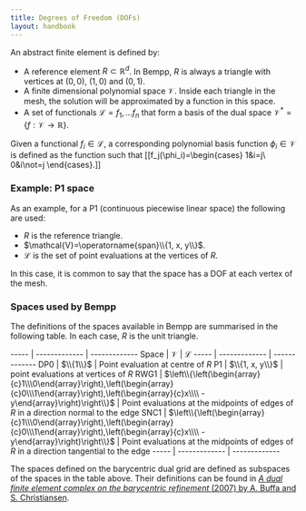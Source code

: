 ```yaml
---
title: Degrees of Freedom (DOFs)
layout: handbook
---
```


An abstract finite element is defined by:

- A reference element $R\subset\mathbb{R}^d$. In Bempp, $R$ is always a triangle with vertices at
  $(0,0)$, $(1,0)$ and $(0,1)$.
- A finite dimensional polynomial space $\mathcal{V}$. Inside each triangle in the mesh, the solution
  will be approximated by a function in this space.
- A set of functionals $\mathcal{L}={f_1, ... f_n}$ that form a basis of the dual space
  $\mathcal{V}^*=\{f:\mathcal{V}\to\mathbb{R}\}$.

Given a functional $f_i\in\mathcal{L}$, a corresponding polynomial basis function
$\phi_i\in\mathcal{V}$ is defined as the function such that
[[f_j(\phi_i)=\begin{cases}
1&i=j\\\
0&i\not=j
\end{cases}.]]

### Example: P1 space
As an example, for a P1 (continuous piecewise linear space) the following are used:

- $R$ is the reference triangle.
- $\mathcal{V}=\operatorname{span}\\{1, x, y\\}$.
- $\mathcal{L}$ is the set of point evaluations at the vertices of $R$.

In this case, it is common to say that the space has a DOF at each vertex of the mesh.

### Spaces used by Bempp
The definitions of the spaces available in Bempp are summarised in the following table.
In each case, $R$ is the unit triangle.

----- | ------------- | -------------
Space | $\mathcal{V}$ | $\mathcal{L}$
----- | ------------- | -------------
DP0   | $\\{1\\}$ | Point evaluation at centre of $R$
P1    | $\\{1, x, y\\}$ | point evaluations at vertices of $R$
RWG1  | $\left\\{\left(\begin{array}{c}1\\\0\end{array}\right),\left(\begin{array}{c}0\\\1\end{array}\right),\left(\begin{array}{c}x\\\\ -y\end{array}\right)\right\\}$ | Point evaluations at the midpoints of edges of $R$ in a direction normal to the edge
SNC1  | $\left\\{\left(\begin{array}{c}1\\\0\end{array}\right),\left(\begin{array}{c}0\\\1\end{array}\right),\left(\begin{array}{c}x\\\\ -y\end{array}\right)\right\\}$ | Point evaluations at the midpoints of edges of $R$ in a direction tangential to the edge
----- | ------------- | -------------

The spaces defined on the barycentric dual grid are defined as subspaces of the spaces
in the table above. Their definitions can be found in
[<em>A dual finite element complex on the barycentric refinement</em> (2007) by A. Buffa and S. Christiansen](https://www.jstor.org/stable/40234460?seq=1).
